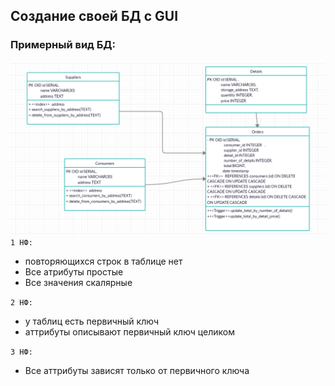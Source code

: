 ## Создание своей БД с GUI
### Примерный вид БД:
![](примерная%20UML.png)
`1 НФ:`
- повторяющихся строк в таблице нет
- Все атрибуты простые
- Все значения скалярные  

`2 НФ:`
- у таблиц есть первичный ключ
- аттрибуты описывают первичный ключ целиком  

`3 НФ:`
- Все аттрибуты зависят только от первичного ключа